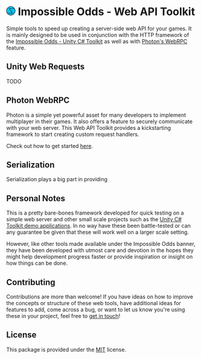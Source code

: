 # ![Impossible Odds Logo][Logo] Impossible Odds - Web API Toolkit

Simple tools to speed up creating a server-side web API for your games. It is mainly designed to be used in conjunction with the HTTP framework of the [Impossible Odds - Unity C# Toolkit][ImpossibleOddsCSharpToolkit] as well as with [Photon's WebRPC][PhotonWebRPCOfficial] feature.

## Unity Web Requests

TODO

## Photon WebRPC

Photon is a simple yet powerful asset for many developers to implement multiplayer in their games. It also offers a feature to securely communicate with your web server. This Web API Toolkit provides a kickstarting framework to start creating custom request handlers.

Check out how to get started [here][PhotonWebRPCDocumentation].

## Serialization

Serialization plays a big part in providing

## Personal Notes

This is a pretty bare-bones framework developed for quick testing on a simple web server and other small scale projects such as the [Unity C# Toolkit demo applications][ImpossibleOddsCSharpToolkit]. In no way have these been battle-tested or can any guarantee be given that these will work well on a larger scale setting.

However, like other tools made available under the Impossible Odds banner, they have been developed with utmost care and devotion in the hopes they might help development progress faster or provide inspiration or insight on how things can be done.

## Contributing

Contributions are more than welcome! If you have ideas on how to improve the concepts or structure of these web tools, have additional ideas for features to add, come across a bug, or want to let us know you're using these in your project, feel free to [get in touch][Contact]!

## License

This package is provided under the [MIT][License] license.

[Logo]: ./docs/images/ImpossibleOddsLogo.png
[License]: ./LICENSE.md
[PhotonWebRPCDocumentation]: ./docs/PhotonWebRPC.md
[Contact]: https://www.impossible-odds.net/support-request/
[ImpossibleOddsCSharpToolkit]: https://github.com/juniordiscart/ImpossibleOdds-Toolkit
[PhotonWebRPCOfficial]: https://doc.photonengine.com/en-us/realtime/current/gameplay/web-extensions/webrpc

